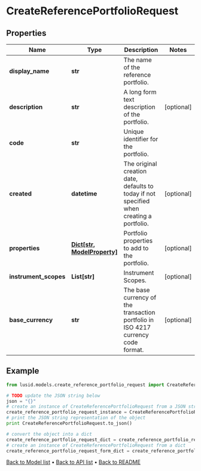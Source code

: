 # CreateReferencePortfolioRequest


## Properties
Name | Type | Description | Notes
------------ | ------------- | ------------- | -------------
**display_name** | **str** | The name of the reference portfolio. | 
**description** | **str** | A long form text description of the portfolio. | [optional] 
**code** | **str** | Unique identifier for the portfolio. | 
**created** | **datetime** | The original creation date, defaults to today if not specified when creating a portfolio. | [optional] 
**properties** | [**Dict[str, ModelProperty]**](ModelProperty.md) | Portfolio properties to add to the portfolio. | [optional] 
**instrument_scopes** | **List[str]** | Instrument Scopes. | [optional] 
**base_currency** | **str** | The base currency of the transaction portfolio in ISO 4217 currency code format. | [optional] 

## Example

```python
from lusid.models.create_reference_portfolio_request import CreateReferencePortfolioRequest

# TODO update the JSON string below
json = "{}"
# create an instance of CreateReferencePortfolioRequest from a JSON string
create_reference_portfolio_request_instance = CreateReferencePortfolioRequest.from_json(json)
# print the JSON string representation of the object
print CreateReferencePortfolioRequest.to_json()

# convert the object into a dict
create_reference_portfolio_request_dict = create_reference_portfolio_request_instance.to_dict()
# create an instance of CreateReferencePortfolioRequest from a dict
create_reference_portfolio_request_form_dict = create_reference_portfolio_request.from_dict(create_reference_portfolio_request_dict)
```
[Back to Model list](../README.md#documentation-for-models) &#8226; [Back to API list](../README.md#documentation-for-api-endpoints) &#8226; [Back to README](../README.md)


